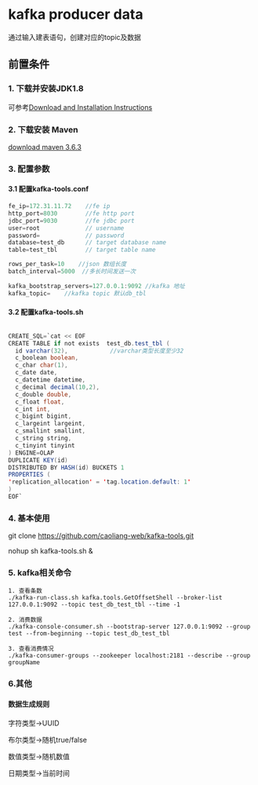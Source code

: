 # kafka producer data

通过输入建表语句，创建对应的topic及数据

## 前置条件

### 1. 下载并安装JDK1.8

可参考[Download and Installation Instructions](https://docs.oracle.com/javase/8/docs/technotes/guides/install/install_overview.html)

### 2. 下载安装 Maven

[download maven 3.6.3](https://archive.apache.org/dist/maven/maven-3/3.6.3/binaries/apache-maven-3.6.3-bin.tar.gz)

### 3. 配置参数

#### 3.1 配置kafka-tools.conf

```java
fe_ip=172.31.11.72    //fe ip
http_port=8030        //fe http port
jdbc_port=9030        //fe jdbc port
user=root             // username
password=             // password
database=test_db      // target database name
table=test_tbl        // target table name

rows_per_task=10    //json 数组长度
batch_interval=5000  //多长时间发送一次
        
kafka_bootstrap_servers=127.0.0.1:9092 //kafka 地址
kafka_topic=    //kafka topic 默认db_tbl
```
#### 3.2 配置kafka-tools.sh

```java

CREATE_SQL=`cat << EOF
CREATE TABLE if not exists  test_db.test_tbl (
  id varchar(32),            //varchar类型长度至少32
  c_boolean boolean,
  c_char char(1),
  c_date date,
  c_datetime datetime,
  c_decimal decimal(10,2),
  c_double double,
  c_float float,
  c_int int,
  c_bigint bigint,
  c_largeint largeint,
  c_smallint smallint,
  c_string string,
  c_tinyint tinyint
) ENGINE=OLAP
DUPLICATE KEY(id)
DISTRIBUTED BY HASH(id) BUCKETS 1
PROPERTIES (
'replication_allocation' = 'tag.location.default: 1'
)
EOF`                    
```

### 4. 基本使用

git clone https://github.com/caoliang-web/kafka-tools.git

nohup sh kafka-tools.sh &

### 5. kafka相关命令
```shell
1. 查看条数
./kafka-run-class.sh kafka.tools.GetOffsetShell --broker-list 127.0.0.1:9092 --topic test_db_test_tbl --time -1

2. 消费数据
./kafka-console-consumer.sh --bootstrap-server 127.0.0.1:9092 --group test --from-beginning --topic test_db_test_tbl

3. 查看消费情况
./kafka-consumer-groups --zookeeper localhost:2181 --describe --group groupName
```

### 6.其他
#### 数据生成规则
字符类型->UUID

布尔类型->随机true/false

数值类型->随机数值

日期类型->当前时间